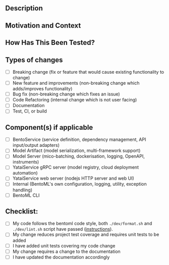<!--- Thanks for sending a pull request! Please make sure to read the contribution guidelines, then fill out the blanks below before requesting a code review. -->

## Description
<!--- Describe your changes in detail -->
<!--- Attach screenshots here if appropriate. -->

## Motivation and Context
<!--- Why is this change required? What problem does it solve? -->
<!--- If it fixes an open issue, please link to the issue here. -->
<!--- If it is based on a conversation in slack channel, pls quote related messages here -->

## How Has This Been Tested?
<!--- Please describe in detail how you tested your changes. -->
<!--- Include details of your testing environment, and the tests you ran to -->
<!--- see how your change affects other areas of the code, etc. -->

## Types of changes
<!--- What types of changes does your code introduce? Put an `x` in all the boxes that apply: -->
- [ ] Breaking change (fix or feature that would cause existing functionality to change)
- [ ] New feature and improvements (non-breaking change which adds/improves functionality)
- [ ] Bug fix (non-breaking change which fixes an issue)
- [ ] Code Refactoring (internal change which is not user facing)
- [ ] Documentation
- [ ] Test, CI, or build
<!--- [ ] Others: describe the type of change if it does not fit to categories listed -->

## Component(s) if applicable
- [ ] BentoService (service definition, dependency management, API input/output adapters)
- [ ] Model Artifact (model serialization, multi-framework support)
- [ ] Model Server (mico-batching, dockerisation, logging, OpenAPI, instruments)
- [ ] YataiService gRPC server (model registry, cloud deployment automation)
- [ ] YataiService web server (nodejs HTTP server and web UI)
- [ ] Internal (BentoML's own configuration, logging, utility, exception handling)
- [ ] BentoML CLI

## Checklist:
<!--- Go over all the following points, and put an `x` in all the boxes that apply. -->
<!--- If you're unsure about any of these, don't hesitate to ask. We're here to help! -->
<!--- If you plan to update documentation or tests in follow-up, please note -->
- [ ] My code follows the bentoml code style, both `./dev/format.sh` and
  `./dev/lint.sh` script have passed
  ([instructions](https://github.com/bentoml/BentoML/blob/master/DEVELOPMENT.md#style-check-and-auto-formatting-your-code)).
- [ ] My change reduces project test coverage and requires unit tests to be added
- [ ] I have added unit tests covering my code change
- [ ] My change requires a change to the documentation
- [ ] I have updated the documentation accordingly
